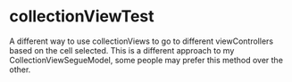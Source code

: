 # collectionViewTest
A different way to use collectionViews to go to different viewControllers based on the cell selected.
This is a different approach  to my CollectionViewSegueModel, some people may prefer this method over the other.

